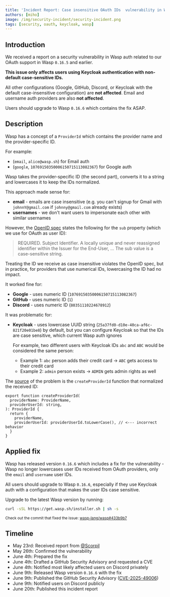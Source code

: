 ```yaml
---
title: 'Incident Report: Case insensitive OAuth IDs  vulnerability in Wasp'
authors: [miho]
image: /img/security-incident/security-incident.png
tags: [security, oauth, keycloak, wasp]
---
```


## Introduction

We received a report on a security vulnerability in Wasp auth related to our OAuth support in Wasp `0.16.5` and earlier.

**This issue only affects users using Keycloak authentication with non-default case-sensitive IDs.**

All other configurations (Google, GitHub, Discord, or Keycloak with the default case-insensitive configuration) are **not affected**. Email and username auth providers are also **not affected**.

Users should upgrade to Wasp `0.16.6` which contains the fix ASAP.

## Description

Wasp has a concept of a `ProviderId` which contains the provider name and the provider-specific ID. 

For example:

- (`email`, `alice@wasp.sh`) for Email auth
- (`google`, `10769150350006150715113082367`) for Google auth

Wasp takes the provider-specific ID (the second part), converts it to a string and lowercases it to keep the IDs normalized.

This approach made sense for:

- **email** - emails are case insensitive (e.g. you can't signup for Gmail with `johnnY@gmail.com` if `johnny@gmail.com` already exists)
- **usernames** - we don't want users to impersonate each other with similar usernames

However, the [OpenID spec](https://openid.net/specs/openid-connect-core-1_0.html#IDToken) states the following for the `sub` property (which we use for OAuth as user ID):

> REQUIRED.
	    Subject Identifier. A locally unique and never
	    reassigned identifier within the Issuer for the End-User,
            …
	    The sub value is a case-sensitive string.
> 

Treating the ID we receive as case insensitive violates the OpenID spec, but in practice, for providers that use numerical IDs, lowercasing the ID had no impact.

It worked fine for:

- **Google** - uses numeric ID (`10769150350006150715113082367`)
- **GitHub** - uses numeric ID (`1`)
- **Discord** - uses numeric ID (`80351110224678912`)

It was problematic for:

- **Keycloak** - uses lowercase UUID string (`25a37fd0-d10e-40ca-af6c-821f20e01be8`) by default, but you can configure Keycloak so that the IDs are case sensitive, which current Wasp auth ignores

  For example, two different users with Keycloak IDs `abc` and `ABC` would be considered the same person:
    - Example 1: `abc` person adds their credit card → `ABC` gets access to their credit card
    - Example 2: `admin` person exists → `ADMIN` gets admin rights as well

The [source](https://github.com/wasp-lang/wasp/blob/014f661a27f829bddf2290f7cdf1cd7c38f3387c/waspc/data/Generator/templates/sdk/wasp/auth/utils.ts#L85) of the problem is the `createProviderId` function that normalized the received ID:

```tsx
export function createProviderId(
  providerName: ProviderName,
  providerUserId: string,
): ProviderId {
  return {
    providerName,
    providerUserId: providerUserId.toLowerCase(), // <--- incorrect behavior
  }
}
```

## Applied fix

Wasp has released version `0.16.6` which includes a fix for the vulnerability - Wasp no longer lowercases user IDs received from OAuth providers, only the `email` and `username` user IDs.

All users should upgrade to Wasp `0.16.6`, especially if they use Keycloak auth with a configuration that makes the user IDs case sensitive. 

Upgrade to the latest Wasp version by running:

```bash
curl -sSL https://get.wasp.sh/installer.sh | sh -s
```

<small>

Check out the commit that fixed the issue: [wasp-lang/wasp#433b9b7](https://github.com/wasp-lang/wasp/commit/433b9b7f491c172db656fb94cc85e5bd7d614b74)
</small>


## Timeline

- May 23rd: Received report from [@Scorpil](https://github.com/Scorpil)
- May 26th: Confirmed the vulnerability
- June 4th: Prepared the fix
- June 4th: Drafted a GitHub Security Advisory and requested a CVE
- June 4th: Notified most likely affected users on Discord privately
- June 9th: Released Wasp version `0.16.6` with the fix
- June 9th: Published the GitHub Security Advisory ([CVE-2025-49006](https://github.com/wasp-lang/wasp/security/advisories/GHSA-qvjc-6xv7-6v5f))
- June 9th: Notified users on Discord publicly
- June 20th: Published this incident report
